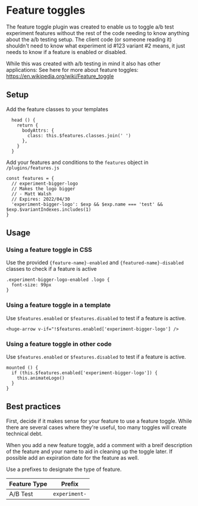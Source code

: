 # Feature toggles

The feature toggle plugin was created to enable us to toggle a/b test experiment features
without the rest of the code needing to know anything about the a/b testing setup. The client code
(or someone reading it) shouldn't need to know what experiment id #123 variant #2 means, it just 
needs to know if a feature is enabled or disabled.

While this was created with a/b testing in mind it also has other applications:
See here for more about feature toggles: https://en.wikipedia.org/wiki/Feature_toggle

## Setup

Add the feature classes to your templates

```
  head () {
    return {
      bodyAttrs: {
        class: this.$features.classes.join(' ')
      },
    }
  }
```

Add your features and conditions to the `features` object in `/plugins/features.js`

```
const features = {
  // experiment-bigger-logo
  // Makes the logo bigger
  // - Matt Walsh
  // Expires: 2022/04/30
  'experiment-bigger-logo': $exp && $exp.name === 'test' && $exp.$variantIndexes.includes(1)
}
```

## Usage 

### Using a feature toggle in CSS

Use the provided `{feature-name}-enabled` and `{featured-name}-disabled` classes to check if a feature is active

```
.experiment-bigger-logo-enabled .logo {
  font-size: 99px
}
```

### Using a feature toggle in a template

Use `$features.enabled` or `$features.disabled` to test if a feature is active.

```
<huge-arrow v-if="!$features.enabled['experiment-bigger-logo'] />
```

### Using a feature toggle in other code

Use `$features.enabled` or `$features.disabled` to test if a feature is active.

```
mounted () {
  if (this.$features.enabled['experiment-bigger-logo']) {
    this.animateLogo()
  }
}
```

## Best practices

First, decide if it makes sense for your feature to use a feature toggle. While there
are several cases where they're useful, too many toggles will create technical debt.

When you add a new feature toggle, add a comment with a breif description of the feature 
and your name to aid in cleaning up the toggle later. If possible add an expiration date for 
the feature as well.

Use a prefixes to designate the type of feature.

| Feature Type | Prefix        |
|--------------|---------------|
| A/B Test     | `experiment-` |
